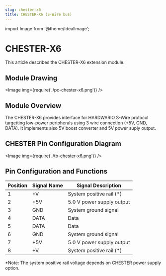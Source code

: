 ```yaml
---
slug: chester-x6
title: CHESTER-X6 (S-Wire bus)
---
```

import Image from '@theme/IdealImage';

# CHESTER-X6

This article describes the CHESTER-X6 extension module.

## Module Drawing

<Image img={require('./pc-chester-x6.png')} />

## Module Overview
The CHESTER-X6 provides interface for HARDWARIO S-Wire protocol targetting low-power peripherals using 3 wire connection (+5V, GND, DATA). It implements also 5V boost converter and 5V power suply output.

## CHESTER Pin Configuration Diagram

<Image img={require('./tb-chester-x6.png')} />

## Pin Configuration and Functions

| Position | Signal Name | Signal Description        |
| -------- | ----------- | ------------------------- |
| 1        | +V          | System positive rail (*)  |
| 2        | +5V         | 5.0 V power supply output |
| 3        | GND         | System ground signal      |
| 4        | DATA        | Data                      |
| 5        | DATA        | Data                      |
| 6        | GND         | System ground signal      |
| 7        | +5V         | 5.0 V power supply output |
| 8        | +V          | System positive rail (*)  |

*Note: The system positive rail voltage depends on CHESTER power supply option.